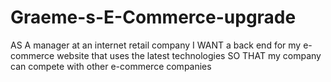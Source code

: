 # Graeme-s-E-Commerce-upgrade
AS A manager at an internet retail company I WANT a back end for my e-commerce website that uses the latest technologies SO THAT my company can compete with other e-commerce companies
